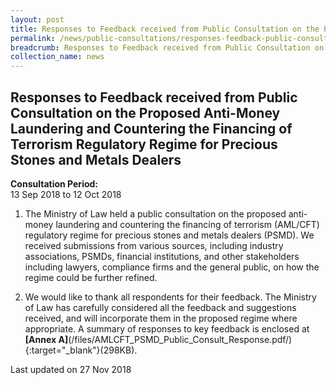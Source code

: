 ```yaml
---
layout: post
title: Responses to Feedback received from Public Consultation on the Proposed Anti-Money Laundering and Countering the Financing of Terrorism Regulatory Regime for Precious Stones and Metals Dealers
permalink: /news/public-consultations/responses-feedback-public-consultation-aml-cft-regulatory-regime-for-psmds/
breadcrumb: Responses to Feedback received from Public Consultation on the Proposed Anti-Money Laundering and Countering the Financing of Terrorism Regulatory Regime for Precious Stones and Metals Dealers
collection_name: news
---
```


Responses to Feedback received from Public Consultation on the Proposed Anti-Money Laundering and Countering the Financing of Terrorism Regulatory Regime for Precious Stones and Metals Dealers
---

**Consultation Period:**  
13 Sep 2018 to 12 Oct 2018

1. The Ministry of Law held a public consultation on the proposed anti-money laundering and countering the financing of terrorism (AML/CFT) regulatory regime for precious stones and metals dealers (PSMD). We received submissions from various sources, including industry associations, PSMDs, financial institutions, and other stakeholders including lawyers, compliance firms and the general public, on how the regime could be further refined.

2. We would like to thank all respondents for their feedback. The Ministry of Law has carefully considered all the feedback and suggestions received, and will incorporate them in the proposed regime where appropriate. A summary of responses to key feedback is enclosed at  **[Annex A]**(/files/AMLCFT_PSMD_Public_Consult_Response.pdf/){:target="_blank"}(298KB). 

<p class="right-side-updated">Last updated on 27 Nov 2018</p>
